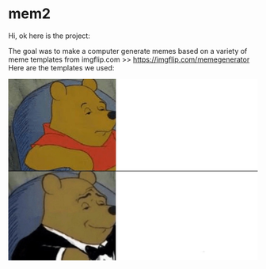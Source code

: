# mem2

Hi, ok here is the project:

The goal was to make a computer generate memes based on a variety of meme templates from imgflip.com >> https://imgflip.com/memegenerator
Here are the templates we used: 

![Tuxedo Winnie The Pooh](https://github.com/jacksonkunde/mem2/blob/main/Tuxedo-Winnie-The-Pooh.jpeg)
